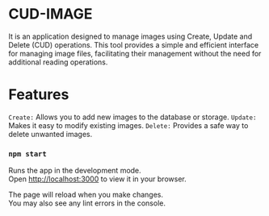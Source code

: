 # CUD-IMAGE

It is an application designed to manage images using Create, Update and Delete (CUD) operations. This tool provides a simple and efficient interface for managing image files, facilitating their management without the need for additional reading operations.

# Features
`Create:` Allows you to add new images to the database or storage.
`Update:` Makes it easy to modify existing images.
`Delete:` Provides a safe way to delete unwanted images.

### `npm start`

Runs the app in the development mode.\
Open [http://localhost:3000](http://localhost:3000) to view it in your browser.

The page will reload when you make changes.\
You may also see any lint errors in the console.

